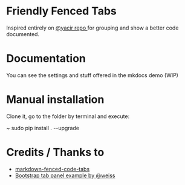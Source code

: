# Friendly Fenced Tabs

Inspired entirely on [ @yacir repo ](https://github.com/yacir/markdown-fenced-code-tabs) for grouping and show a better code documented.

# Documentation
You can see the settings and stuff offered in the mkdocs demo (WIP)

# Manual installation

Clone it, go to the folder by terminal and execute:

~ sudo pip install . --upgrade

# Credits / Thanks to

- [markdown-fenced-code-tabs](https://github.com/yacir/markdown-fenced-code-tabs)
- [Bootstrap tab panel example by @weiss](https://codepen.io/wizly/pen/BlKxo)